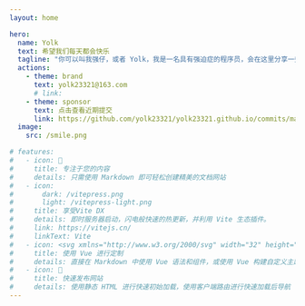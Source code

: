 ```yaml
---
layout: home

hero:
  name: Yolk
  text: 希望我们每天都会快乐
  tagline: "你可以叫我强仔，或者 Yolk，我是一名具有强迫症的程序员，会在这里分享一些技术文章和生活随笔。"
  actions:
    - theme: brand
      text: yolk23321@163.com
      # link: 
    - theme: sponsor
      text: 点击查看近期提交
      link: https://github.com/yolk23321/yolk23321.github.io/commits/main/
  image:
    src: /smile.png

# features:
#   - icon: 📝
#     title: 专注于您的内容
#     details: 只需使用 Markdown 即可轻松创建精美的文档网站
#   - icon: 
#       dark: /vitepress.png
#       light: /vitepress-light.png
#     title: 享受Vite DX
#     details: 即时服务器启动，闪电般快速的热更新，并利用 Vite 生态插件。
#     link: https://vitejs.cn/
#     linkText: Vite
#   - icon: <svg xmlns="http://www.w3.org/2000/svg" width="32" height="32"><path fill="#41b883" d="M24.4 3.925H30l-14 24.15L2 3.925h10.71l3.29 5.6 3.22-5.6Z"/><path fill="#41b883" d="m2 3.925 14 24.15 14-24.15h-5.6L16 18.415 7.53 3.925Z"/><path fill="#35495e" d="M7.53 3.925 16 18.485l8.4-14.56h-5.18L16 9.525l-3.29-5.6Z"/></svg>
#     title: 使用 Vue 进行定制
#     details: 直接在 Markdown 中使用 Vue 语法和组件，或使用 Vue 构建自定义主题
#   - icon: 🚀
#     title: 快速发布网站
#     details: 使用静态 HTML 进行快速初始加载，使用客户端路由进行快速加载后导航
---
```

<HomeUnderline />

<confetti />

<busuanzi />

